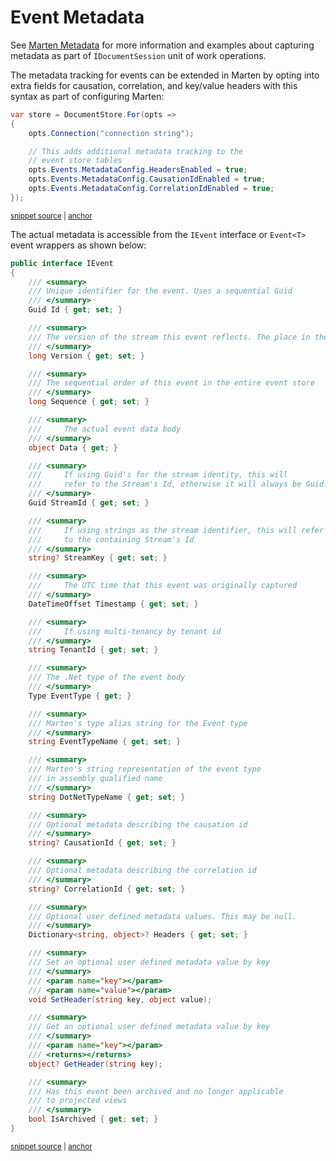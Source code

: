 # Event Metadata

See [Marten Metadata](/documents/metadata) for more information and examples
about capturing metadata as part of `IDocumentSession` unit of work operations.

The metadata tracking for events can be extended in Marten by opting into extra fields
for causation, correlation, and key/value headers with this syntax as part of configuring
Marten:

<!-- snippet: sample_ConfigureEventMetadata -->
<a id='snippet-sample_configureeventmetadata'></a>
```cs
var store = DocumentStore.For(opts =>
{
    opts.Connection("connection string");

    // This adds additional metadata tracking to the
    // event store tables
    opts.Events.MetadataConfig.HeadersEnabled = true;
    opts.Events.MetadataConfig.CausationIdEnabled = true;
    opts.Events.MetadataConfig.CorrelationIdEnabled = true;
});
```
<sup><a href='https://github.com/JasperFx/marten/blob/master/src/Marten.Testing/Examples/MetadataUsage.cs#L115-L128' title='Snippet source file'>snippet source</a> | <a href='#snippet-sample_configureeventmetadata' title='Start of snippet'>anchor</a></sup>
<!-- endSnippet -->

The actual metadata is accessible from the `IEvent` interface or `Event<T>` event wrappers as shown below:

<!-- snippet: sample_IEvent -->
<a id='snippet-sample_ievent'></a>
```cs
public interface IEvent
{
    /// <summary>
    /// Unique identifier for the event. Uses a sequential Guid
    /// </summary>
    Guid Id { get; set; }

    /// <summary>
    /// The version of the stream this event reflects. The place in the stream.
    /// </summary>
    long Version { get; set; }

    /// <summary>
    /// The sequential order of this event in the entire event store
    /// </summary>
    long Sequence { get; set; }

    /// <summary>
    ///     The actual event data body
    /// </summary>
    object Data { get; }

    /// <summary>
    ///     If using Guid's for the stream identity, this will
    ///     refer to the Stream's Id, otherwise it will always be Guid.Empty
    /// </summary>
    Guid StreamId { get; set; }

    /// <summary>
    ///     If using strings as the stream identifier, this will refer
    ///     to the containing Stream's Id
    /// </summary>
    string? StreamKey { get; set; }

    /// <summary>
    ///     The UTC time that this event was originally captured
    /// </summary>
    DateTimeOffset Timestamp { get; set; }

    /// <summary>
    ///     If using multi-tenancy by tenant id
    /// </summary>
    string TenantId { get; set; }

    /// <summary>
    /// The .Net type of the event body
    /// </summary>
    Type EventType { get; }

    /// <summary>
    /// Marten's type alias string for the Event type
    /// </summary>
    string EventTypeName { get; set; }

    /// <summary>
    /// Marten's string representation of the event type
    /// in assembly qualified name
    /// </summary>
    string DotNetTypeName { get; set; }

    /// <summary>
    /// Optional metadata describing the causation id
    /// </summary>
    string? CausationId { get; set; }

    /// <summary>
    /// Optional metadata describing the correlation id
    /// </summary>
    string? CorrelationId { get; set; }

    /// <summary>
    /// Optional user defined metadata values. This may be null.
    /// </summary>
    Dictionary<string, object>? Headers { get; set; }

    /// <summary>
    /// Set an optional user defined metadata value by key
    /// </summary>
    /// <param name="key"></param>
    /// <param name="value"></param>
    void SetHeader(string key, object value);

    /// <summary>
    /// Get an optional user defined metadata value by key
    /// </summary>
    /// <param name="key"></param>
    /// <returns></returns>
    object? GetHeader(string key);

    /// <summary>
    /// Has this event been archived and no longer applicable
    /// to projected views
    /// </summary>
    bool IsArchived { get; set; }
}
```
<sup><a href='https://github.com/JasperFx/marten/blob/master/src/Marten/Events/Event.cs#L8-L105' title='Snippet source file'>snippet source</a> | <a href='#snippet-sample_ievent' title='Start of snippet'>anchor</a></sup>
<!-- endSnippet -->
